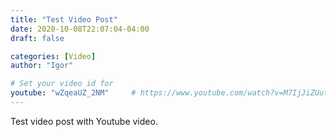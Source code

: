 ```yaml
---
title: "Test Video Post"
date: 2020-10-08T22:07:04-04:00
draft: false

categories: [Video]
author: "Igor"

# Set your video id for
youtube: "wZqeaUZ_2NM"     # https://www.youtube.com/watch?v=M7IjJiZUutk -> "M7IjJiZUutk"
---
```


Test video post with Youtube video.
